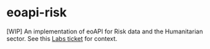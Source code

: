 # eoapi-risk

[WIP] An implementation of eoAPI for Risk data and the Humanitarian sector. See this [Labs ticket](https://github.com/developmentseed/labs/issues/341) for context.
